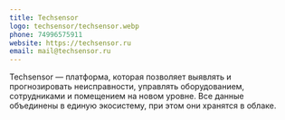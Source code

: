 ```yaml
---
title: Techsensor
logo: techsensor/techsensor.webp
phone: 74996575911
website: https://techsensor.ru
email: mail@techsensor.ru
---
```


Techsensor — платформа, которая позволяет выявлять и прогнозировать неисправности, управлять оборудованием, сотрудниками и помещением на новом уровне. Все данные объединены в единую экосистему, при этом они хранятся в облаке.
